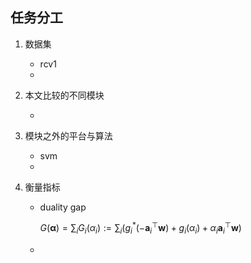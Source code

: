## 任务分工



1. 数据集

   * rcv1
   * 

2. 本文比较的不同模块

   * 

3. 模块之外的平台与算法

   * svm
   * 

4. 衡量指标

   * duality gap

     $G(\boldsymbol{\alpha})=\sum_{i} G_{i}\left(\alpha_{i}\right):=\sum_{i}\left(g_{i}^{*}\left(-\boldsymbol{a}_{i}^{\top} \boldsymbol{w}\right)+g_{i}\left(\alpha_{i}\right)+\alpha_{i} \boldsymbol{a}_{i}^{\top} \boldsymbol{w}\right)$

   * 
